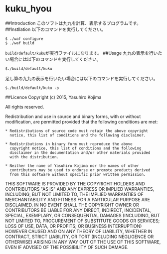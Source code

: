 # kuku_hyou
##Introduction
このソフトは九九を計算、表示するプログラムです。
##Instllation
以下のコマンドを実行してください。

```shell-session
$ ./waf configure
$ ./waf build
```

`build/default/kuku`が実行ファイルになります。
##Usage
九九の表示を行いたい場合には以下のコマンドを実行してください。

```shell-session
$./build/default/kuku
```

足し算の九九の表示を行いたい場合には以下のコマンドを実行してください。

```shell-session
$./build/default/kuku -p
```

##Licence
Copyright (c) 2015, Yasuhiro Kojima

All rights reserved.

Redistribution and use in source and binary forms, with or without
modification, are permitted provided that the following conditions are met:

    * Redistributions of source code must retain the above copyright
      notice, this list of conditions and the following disclaimer.

    * Redistributions in binary form must reproduce the above
      copyright notice, this list of conditions and the following
      disclaimer in the documentation and/or other materials provided
      with the distribution.

    * Neither the name of Yasuhiro Kojima nor the names of other
      contributors may be used to endorse or promote products derived
      from this software without specific prior written permission.

THIS SOFTWARE IS PROVIDED BY THE COPYRIGHT HOLDERS AND CONTRIBUTORS
"AS IS" AND ANY EXPRESS OR IMPLIED WARRANTIES, INCLUDING, BUT NOT
LIMITED TO, THE IMPLIED WARRANTIES OF MERCHANTABILITY AND FITNESS FOR
A PARTICULAR PURPOSE ARE DISCLAIMED. IN NO EVENT SHALL THE COPYRIGHT
OWNER OR CONTRIBUTORS BE LIABLE FOR ANY DIRECT, INDIRECT, INCIDENTAL,
SPECIAL, EXEMPLARY, OR CONSEQUENTIAL DAMAGES (INCLUDING, BUT NOT
LIMITED TO, PROCUREMENT OF SUBSTITUTE GOODS OR SERVICES; LOSS OF USE,
DATA, OR PROFITS; OR BUSINESS INTERRUPTION) HOWEVER CAUSED AND ON ANY
THEORY OF LIABILITY, WHETHER IN CONTRACT, STRICT LIABILITY, OR TORT
(INCLUDING NEGLIGENCE OR OTHERWISE) ARISING IN ANY WAY OUT OF THE USE
OF THIS SOFTWARE, EVEN IF ADVISED OF THE POSSIBILITY OF SUCH DAMAGE.

